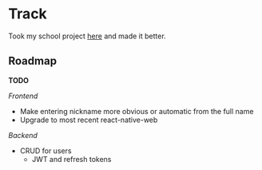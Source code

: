 # Track

Took my school project [here](https://github.com/iOSTrack/Track) and made it better.

## Roadmap

**TODO**

_Frontend_

-   Make entering nickname more obvious or automatic from the full name
-   Upgrade to most recent react-native-web

_Backend_

-   CRUD for users
    -   JWT and refresh tokens
